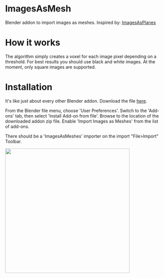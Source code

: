 # ImagesAsMesh
Blender addon to import images as meshes. Inspired by: [ImagesAsPlanes](https://github.com/sambler/myblenderaddons/blob/9b75b908aae5dad7362eeba89121f4dc7ba4ff46/io_import_images_as_planes.py)

# How it works
The algorithm simply creates a voxel for each image pixel depending on a threshold. For best results you should use black and white images. At the moment, only square images are supported.
# Installation

It's like just about every other Blender addon. Download the file [here](https://github.com/Rage997/ImagesAsMesh/releases/tag/v1.0.0).

From the Blender file menu, choose 'User Preferences'. Switch to the 'Add-ons' tab, then select 'Install Add-on from file'. Browse to the location of the downloaded addon zip file. Enable 'Import Images as Meshes' from the list of add-ons.

There should be a 'ImagesAsMeshes' importer on the import "File>Import" Toolbar.

<p float="middle">
    <img src="images/usage.gif" height="400" />
</p>
